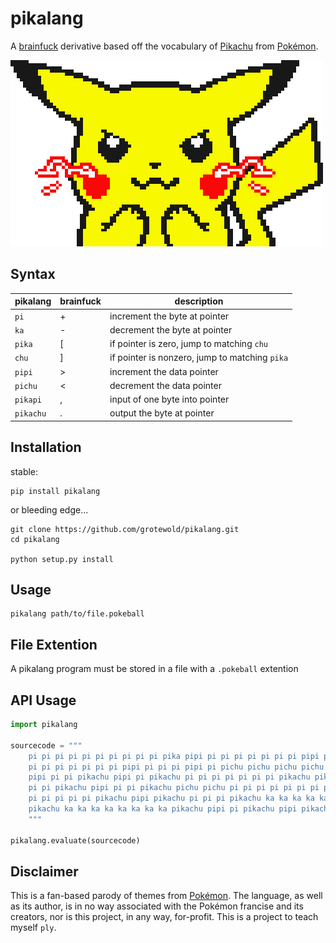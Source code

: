 pikalang
========
A [brainfuck][2] derivative based off the vocabulary of [Pikachu][3] from [Pokémon][4].

![pikachu](images/shock.gif)


Syntax
------
pikalang  | brainfuck | description                                   
----------|-----------|-----------------------------------------------
`pi`      | +         | increment the byte at pointer                 
`ka`      | -         | decrement the byte at pointer                 
`pika`    | [         | if pointer is zero, jump to matching `chu`    
`chu`     | ]         | if pointer is nonzero, jump to matching `pika`
`pipi`    | >         | increment the data pointer                    
`pichu`   | <         | decrement the data pointer                    
`pikapi`  | ,         | input of one byte into pointer                
`pikachu` | .         | output the byte at pointer                    


Installation
------------
stable:
```shell
pip install pikalang
```

or bleeding edge...
```shell
git clone https://github.com/grotewold/pikalang.git
cd pikalang

python setup.py install
```


Usage
-----
```shell
pikalang path/to/file.pokeball
```


File Extention
--------------
A pikalang program must be stored in a file with a `.pokeball` extention


API Usage
---------
```python
import pikalang

sourcecode = """
    pi pi pi pi pi pi pi pi pi pi pika pipi pi pi pi pi pi pi pi pipi pi pi pi
    pi pi pi pi pi pi pi pipi pi pi pi pipi pi pichu pichu pichu pichu ka chu
    pipi pi pi pikachu pipi pi pikachu pi pi pi pi pi pi pi pikachu pikachu pi
    pi pi pikachu pipi pi pi pikachu pichu pichu pi pi pi pi pi pi pi pi pi pi
    pi pi pi pi pi pikachu pipi pikachu pi pi pi pikachu ka ka ka ka ka ka
    pikachu ka ka ka ka ka ka ka ka pikachu pipi pi pikachu pipi pikachu
    """

pikalang.evaluate(sourcecode)
```


Disclaimer
----------
This is a fan-based parody of themes from [Pokémon][3]. The language,
as well as its author, is in no way associated with the Pokémon francise
and its creators, nor is this project, in any way, for-profit. This is a
project to teach myself `ply`.


[1]: http://esolangs.org/wiki/Pikalang
[2]: http://en.wikipedia.org/wiki/Brainfuck "Brainfuck"
[3]: https://www.google.com/search?q=pikachu&tbm=isch "Pikachu"
[4]: http://www.pokemon.com/ "Pokémon"
